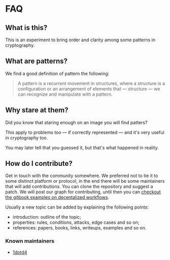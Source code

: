 # FAQ

## What is this?

This is an experiment to bring order and clarity among some patterns in cryptography.

## What are patterns?

We find a good definition of pattern the following:

> A pattern is a recurrent movement in structures, where a structure is a configuration or an arrangement of elements that — structure — we can recognize and manipulate with a pattern.

## Why stare at them?

Did you know that staring enough on an image you will find patters?

This apply to problems too — if correctly represented — and it's very useful in cryptography too.

You may later tell that you guessed it, but that's what happened in reality.

## How do I contribute?

Get in touch with the community somewhere. We preferred not to tie it to some distinct platform or protocol, in the end there will be some maintainers that will add contributions. You can clone the repository and suggest a patch. We will post our graph for contributing, until then you can [checkout the gitbook examples on decentalized workflows](https://git-scm.com/book/en/v2/Distributed-Git-Distributed-Workflows).

Usually a new topic can be added by explaining the following points:

- introduction: outline of the topic;
- properties: rules, conditions, attacks, edge cases and so on;
- references: papers, books, links, writeups, examples and so on.

### Known maintainers

- [1dotd4](https://1dotd4.github.io/)

